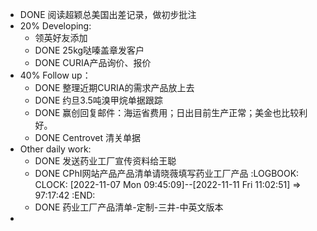 - DONE 阅读超颖总美国出差记录，做初步批注
- 20% Developing:
	- 领英好友添加
	- DONE 25kg哒嗪盖章发客户
	- DONE CURIA产品询价、报价
- 40% Follow up：
	- DONE  整理近期CURIA的需求产品放上去
	- DONE 约旦3.5吨溴甲烷单据跟踪
	- DONE 赢创回复邮件：海运省费用；日出目前生产正常；美金也比较利好。
	- DONE Centrovet 清关单据
- Other daily work:
	- DONE 发送药业工厂宣传资料给王聪
	- DONE CPhI网站产品产品清单请晓薇填写药业工厂产品
	  :LOGBOOK:
	  CLOCK: [2022-11-07 Mon 09:45:09]--[2022-11-11 Fri 11:02:51] =>  97:17:42
	  :END:
	- DONE 药业工厂产品清单-定制-三井-中英文版本
-